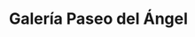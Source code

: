 ---
title: "Galería Paseo del Ángel"
url: /bahia-blanca/galeria-paseo-del-angel/
shop: Einkaufszentrum
---